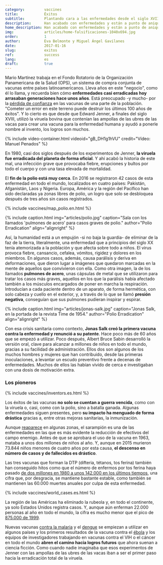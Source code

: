 ```yaml
---
category:         vaccines
title:            Éxitos
subtitle:         Plantando cara a las enfermedades desde el siglo XVIII
description:      Han acabado con enfermedades y están a punto de aniquilar otras. Repasamos los logros de las vacunas y sus protagonistas
home_description: Han acabado con enfermedades y están a punto de aniquilar otras. Repasamos los logros de las vacunas y sus protagonistas
img:              articles/home-falsificaciones-1040x694.jpg
order:            1
author:           Eva Belmonte y Miguel Ángel Gavilanes
date:             2017-01-16
slug:             exitos
ref:              success
lang:             es
draft:            true
---
```



<div class="container page-content" markdown="1">
  <div class="page-content-container" markdown="1">

Mario Martínez trabaja en el Fondo Rotatorio de la Organización Panamericana de la Salud (OPS), un sistema de compra conjunta de vacunas entre países latinoamericanos. Lleva años en este "negocio", como él lo llama, y recuerda bien cómo **enfermedades casi erradicadas hoy arrasaban generaciones hace unos años**. Está preocupado -y mucho- por la [pérdida de confianza](vaccines/antivacunas) en las vacunas de una parte de la población. "Cometer un error en este terreno puede destruir los últimos 100 años de éxitos". Y lo cierto es que desde que Edward Jenner, a finales del siglo XVIII, utilizó la viruela bovina que contenían las ampollas de las ubres de las vacas para crear una vacuna para la enfermedad humana y ayudó a ponerle nombre al invento, los logros son muchos. 

<div class="container-right">
{% include video-container.html videoid="gB_DH1g1hVU" credit="Vídeo: Manuel Penados" %}
</div>

En 1980, casi dos siglos después de los experimentos de Jenner, **la viruela fue erradicada del planeta de forma oficial**. Y ahí acabó la historia de este mal, una infección grave que provocaba fiebre, erupciones y bultos por todo el cuerpo y con una tasa elevada de mortalidad. 

El **fin de la polio está muy cerca**. En 2016 se registraron 42 casos de esta enfermedad en todo el mundo, localizados en cuatro países: Pakistán, Afganistán, Laos y Nigeria. Europa, América y la región del Pacífico han sido declaradas ya zonas libres de polio, un logro que solo se desbloquea después de tres años sin casos registrados. 

{% include vaccines/map_polio.en.html %}

{% include caption.html img="articles/polio.jpg" caption="Sala con los llamados 'pulmones de acero' para casos graves de polio." author="Polio Erradication" align="alignright" %}

Así, la humanidad está a un empujón -si no baja la guardia- de eliminar de la faz de la tierra, literalmente, una enfermedad que a principios del siglo XX tenía atemorizada a la población y que afecta sobre todo a niños. El virus provoca fiebre, cansancio, cefalea, vómitos, rigidez y dolores en los miembros. En algunos casos, además, causa parálisis y deriva en deformaciones, que dieron lugar a imágenes que quedaron marcadas en la mente de aquellos que convivieron con ella. Como otra imagen, la de los llamados **pulmones de acero**, unas cápsulas de metal que se utilizaron para tratar los casos más graves, aquellos en los que la parálisis había afectado también a los músculos encargados de poner en marcha la respiración. Introducían a cada paciente dentro de un aparato, de forma hermética, con solo cabeza y cuello en el exterior, y, a través de lo que se llamó **presión negativa**, conseguían que sus pulmones pudieran inspirar y espirar. 

{% include caption.html img="articles/jonas-salk.jpg" caption="Jonas Salk, en la portada de la revista Time de 1954." author="Polio Erradication" align="alignright" %}

Con esa crisis sanitaria como contexto, **Jonas Salk creó la primera vacuna contra la enfermedad y renunció a su patente**. Hace poco más de 60 años que se empezó a utilizar. Poco después, Albert Bruce Sabin desarrolló la versión oral, clave para alcanzar a millones de niños en todo el mundo, gracias a su facilidad de administración. Ellos dos son algunos de los muchos hombres y mujeres que han contribuido, desde las primeras inoculaciones, a levantar un escudo preventivo frente a decenas de enfermedades. Muchos de ellos las habían vivido de cerca e investigaban con una dosis de motivación extra.

<div style="clear: both"></div>

### Los pioneros

{% include vaccines/inventors.es.html %}

Los éxitos de las vacunas **no solo se cuentan a guerra vencida**, como con la viruela o, casi, como con la polio, sino a batalla ganada. Algunas enfermedades siguen presentes, pero **su impacto ha menguado de forma drástica** gracias a, entre otras mejoras sanitarias, la inmunización. 

Aunque [reaparece](vaccines/antivacunas) en algunas zonas, el sarampión es una de las enfermedades en las que es más evidente la reducción de efectivos del campo enemigo. Antes de que se aprobara el uso de la vacuna en 1963, mataba a unos dos millones de niños al año. Y, aunque en 2015 murieron 73.844 niños menores de cuatro años por esta causa, **el descenso en número de casos y de fallecidos es drástico**. 

Las tres vacunas que forman la DTP (difteria, tétanos, tos ferina) también han conseguido hitos como que el número de enfermos por tos ferina haya pasado [de dos millones en 1980 a unos 142.000 en los últimos tiempos](http://www.who.int/immunization/monitoring_surveillance/data/gs_gloprofile.pdf), una cifra que, por desgracia, se mantiene bastante estable, como también se mantienen las 60.000 muertes anuales por culpa de esta enfermedad. 

{% include vaccines/world_cases.es.html %}

La región de las Américas ha eliminado la rubeola y, en todo el continente, ya solo Estados Unidos registra casos. Y, aunque aún enferman 22.000 personas al año en todo el mundo, la cifra es mucho menor que el pico de [875.000 de 1999](http://www.who.int/immunization/monitoring_surveillance/data/gs_gloprofile.pdf). 

Nuevas vacunas [contra la malaria](http://www.who.int/immunization/research/development/malaria_vaccine_qa/en/) y el [dengue](http://www.who.int/immunization/research/development/dengue_q_and_a/en/) se empiezan a utilizar en algunos países y los primeros resultados de la vacuna contra el [ébola](http://www.who.int/mediacentre/news/releases/2016/ebola-vaccine-results/en/) y los equipos de investigadores trabajando en vacunas contra el VIH o el cáncer en todo el mundo **abren el camino hacia logros futuros** que ahora suenan a ciencia ficción. Como cuando nadie imaginaba que esos experimentos de Jenner con las ampollas de las ubres de las vacas iban a ser el primer paso hacia la erradicación total de la viruela.

  </div>
</div>